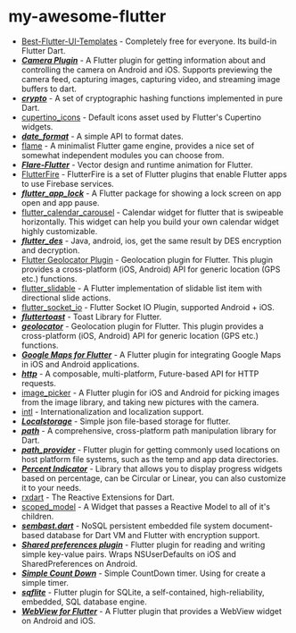 # my-awesome-flutter

* [Best-Flutter-UI-Templates](https://github.com/mitesh77/Best-Flutter-UI-Templates) - Completely free for everyone. Its build-in Flutter Dart.
* [***Camera Plugin***](https://pub.dev/packages/camera) - A Flutter plugin for getting information about and controlling the camera on Android and iOS. Supports previewing the camera feed, capturing images, capturing video, and streaming image buffers to dart.
* [***crypto***](https://pub.dev/packages/crypto) - A set of cryptographic hashing functions implemented in pure Dart.
* [cupertino_icons](https://github.com/flutter/cupertino_icons) - Default icons asset used by Flutter's Cupertino widgets.
* [***date_format***](https://pub.dev/packages/date_format) - A simple API to format dates.
* [flame](https://pub.dev/packages/flame) - A minimalist Flutter game engine, provides a nice set of somewhat independent modules you can choose from.
* [***Flare-Flutter***](https://pub.dev/packages/flare_flutter) - Vector design and runtime animation for Flutter.
* [FlutterFire](https://firebaseopensource.com/projects/firebaseextended/flutterfire/) - FlutterFire is a set of Flutter plugins that enable Flutter apps to use Firebase services.
* [***flutter_app_lock***](https://pub.dev/packages/flutter_app_lock) - A Flutter package for showing a lock screen on app open and app pause.
* [flutter_calendar_carousel](https://github.com/dooboolab/flutter_calendar_carousel) - Calendar widget for flutter that is swipeable horizontally. This widget can help you build your own calendar widget highly customizable.
* [***flutter_des***](https://pub.dev/packages/flutter_des) - Java, android, ios, get the same result by DES encryption and decryption.
* [Flutter Geolocator Plugin](https://pub.dev/packages/geolocator) - Geolocation plugin for Flutter. This plugin provides a cross-platform (iOS, Android) API for generic location (GPS etc.) functions.
* [flutter_slidable](https://github.com/letsar/flutter_slidable) - A Flutter implementation of slidable list item with directional slide actions.
* [flutter_socket_io](https://github.com/WinkMeter/flutter_socket_io) - Flutter Socket IO Plugin, supported Android + iOS.
* [***fluttertoast***](https://pub.dev/packages/fluttertoast) - Toast Library for Flutter.
* [***geolocator***](https://pub.dev/packages/geolocator) - Geolocation plugin for Flutter. This plugin provides a cross-platform (iOS, Android) API for generic location (GPS etc.) functions.
* [***Google Maps for Flutter***](https://pub.dev/packages/google_maps_flutter) - A Flutter plugin for integrating Google Maps in iOS and Android applications.
* [***http***](https://pub.dev/packages/http) - A composable, multi-platform, Future-based API for HTTP requests.
* [image_picker](https://pub.dev/packages/image_picker) - A Flutter plugin for iOS and Android for picking images from the image library, and taking new pictures with the camera.
* [intl](https://github.com/dart-lang/intl) - Internationalization and localization support.
* [***Localstorage***](https://pub.dev/packages/localstorage) - Simple json file-based storage for flutter.
* [***path***](https://pub.dev/packages/path) - A comprehensive, cross-platform path manipulation library for Dart.
* [***path_provider***](https://pub.dev/packages/path_provider) - Flutter plugin for getting commonly used locations on host platform file systems, such as the temp and app data directories.
* [***Percent Indicator***](https://pub.dev/packages/percent_indicator) - Library that allows you to display progress widgets based on percentage, can be Circular or Linear, you can also customize it to your needs.
* [rxdart](https://github.com/ReactiveX/rxdart) - The Reactive Extensions for Dart.
* [scoped_model](https://github.com/brianegan/scoped_model) - A Widget that passes a Reactive Model to all of it's children.
* [***sembast.dart***](https://pub.dev/packages/sembast) - NoSQL persistent embedded file system document-based database for Dart VM and Flutter with encryption support.
* [***Shared preferences plugin***](https://pub.dev/packages/shared_preferences) - Flutter plugin for reading and writing simple key-value pairs. Wraps NSUserDefaults on iOS and SharedPreferences on Android.
* [***Simple Count Down***](https://pub.dev/packages/timer_count_down) - Simple CountDown timer. Using for create a simple timer.
* [***sqflite***](https://github.com/tekartik/sqflite) - Flutter plugin for SQLite, a self-contained, high-reliability, embedded, SQL database engine.
* [***WebView for Flutter***](https://pub.dev/packages/webview_flutter) - A Flutter plugin that provides a WebView widget on Android and iOS.
